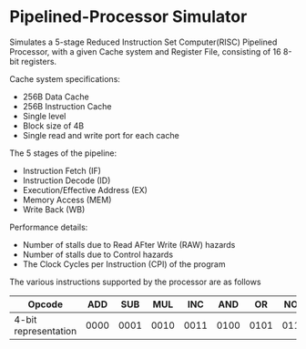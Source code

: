 # Pipelined-Processor Simulator

Simulates a 5-stage Reduced Instruction Set Computer(RISC) Pipelined Processor, with a given Cache system and Register File, consisting of 16 8-bit registers.

Cache system specifications: 
- 256B Data Cache
- 256B Instruction Cache
- Single level
- Block size of 4B
- Single read and write port for each cache

The 5 stages of the pipeline:
- Instruction Fetch (IF)
- Instruction Decode (ID)
- Execution/Effective Address (EX)
- Memory Access (MEM)
- Write Back (WB)

Performance details:
- Number of stalls due to Read AFter Write (RAW) hazards
- Number of stalls due to Control hazards
- The Clock Cycles per Instruction (CPI) of the program

The various instructions supported by the processor are as follows

Opcode | ADD | SUB | MUL | INC | AND | OR | NOT | XOR | LOAD | STORE | JMP | BEQZ | HLT
--- | --- | --- | --- | --- | --- | --- | --- | --- | --- | --- | --- | --- | ---
4-bit representation | 0000 | 0001 | 0010 | 0011 | 0100 | 0101 | 0110 | 0111 | 1000 | 1001 | 1010 | 1011 | 1111
